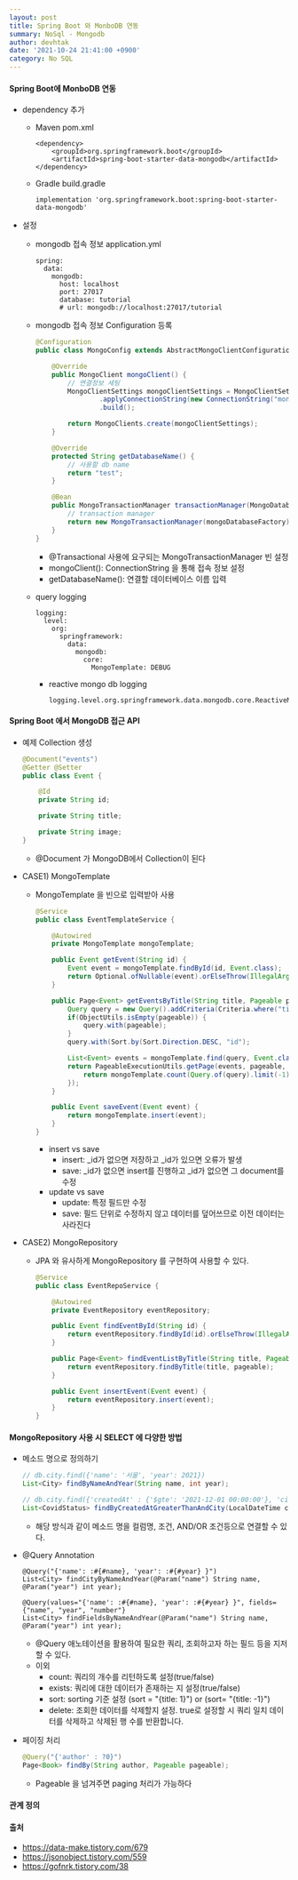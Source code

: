 ```yaml
---
layout: post
title: Spring Boot 와 MonboDB 연동
summary: NoSql - Mongodb
author: devhtak
date: '2021-10-24 21:41:00 +0900'
category: No SQL
---
```


#### Spring Boot에 MonboDB 연동

- dependency 추가
  - Maven pom.xml
    ```
    <dependency>
        <groupId>org.springframework.boot</groupId>
        <artifactId>spring-boot-starter-data-mongodb</artifactId>
    </dependency>
    ```
  - Gradle build.gradle
    ```
    implementation 'org.springframework.boot:spring-boot-starter-data-mongodb'
    ```

- 설정
  - mongodb 접속 정보 application.yml
    ```
    spring:
      data:
        mongodb:
          host: localhost
          port: 27017
          database: tutorial
          # url: mongodb://localhost:27017/tutorial
    ```
  - mongodb 접속 정보 Configuration 등록
    ```java
    @Configuration
    public class MongoConfig extends AbstractMongoClientConfiguration {

        @Override
        public MongoClient mongoClient() {
            // 연결정보 세팅
            MongoClientSettings mongoClientSettings = MongoClientSettings.builder()
                    .applyConnectionString(new ConnectionString("mongodb://localhost:27017/test"))
                    .build();

            return MongoClients.create(mongoClientSettings);
        }

        @Override
        protected String getDatabaseName() {
            // 사용할 db name
            return "test";
        }

        @Bean
        public MongoTransactionManager transactionManager(MongoDatabaseFactory mongoDatabaseFactory) {
            // transaction manager
            return new MongoTransactionManager(mongoDatabaseFactory);
        }
    }
    ```
    - @Transactional 사용에 요구되는 MongoTransactionManager 빈 설정
    - mongoClient(): ConnectionString 을 통해 접속 정보 설정
    - getDatabaseName(): 연결할 데이터베이스 이름 입력
    
  - query logging
    ```
    logging:
      level:
        org:
          springframework:
            data:
              mongodb:
                core:
                  MongoTemplate: DEBUG
    ```
    - reactive mongo db logging
      ```
      logging.level.org.springframework.data.mongodb.core.ReactiveMongoTemplate=DEBUG
      ```
    
#### Spring Boot 에서 MongoDB 접근 API

- 예제 Collection 생성
  ```java
  @Document("events")
  @Getter @Setter
  public class Event {

      @Id
      private String id;

      private String title;

      private String image;
  }
  ```
  - @Document 가 MongoDB에서 Collection이 된다
  
- CASE1) MongoTemplate
  - MongoTemplate 을 빈으로 입력받아 사용
    ```java
    @Service
    public class EventTemplateService {

        @Autowired
        private MongoTemplate mongoTemplate;

        public Event getEvent(String id) {
            Event event = mongoTemplate.findById(id, Event.class);
            return Optional.ofNullable(event).orElseThrow(IllegalArgumentException::new);
        }

        public Page<Event> getEventsByTitle(String title, Pageable pageable) {
            Query query = new Query().addCriteria(Criteria.where("title").is(title));
            if(ObjectUtils.isEmpty(pageable)) {
                query.with(pageable);
            }
            query.with(Sort.by(Sort.Direction.DESC, "id");

            List<Event> events = mongoTemplate.find(query, Event.class);
            return PageableExecutionUtils.getPage(events, pageable, () -> {
                return mongoTemplate.count(Query.of(query).limit(-1).skip(-1), Event.class);            
            });
        }

        public Event saveEvent(Event event) {
            return mongoTemplate.insert(event);
        }
    }
    ```
    - insert vs save
      - insert: \_id가 없으면 저장하고 \_id가 있으면 오류가 발생
      - save: \_id가 없으면 insert를 진행하고 \_id가 없으면 그 document를 수정
    - update vs save
      - update: 특정 필드만 수정
      - save: 필드 단위로 수정하지 않고 데이터를 덮어쓰므로 이전 데이터는 사라진다

- CASE2) MongoRepository
  - JPA 와 유사하게 MongoRepository 를 구현하여 사용할 수 있다.
    ```java
    @Service
    public class EventRepoService {

        @Autowired
        private EventRepository eventRepository;

        public Event findEventById(String id) {
            return eventRepository.findById(id).orElseThrow(IllegalArgumentException::new);
        }

        public Page<Event> findEventListByTitle(String title, Pageable pageable) {
            return eventRepository.findByTitle(title, pageable);
        }

        public Event insertEvent(Event event) {
            return eventRepository.insert(event);
        }
    }
    ```

#### MongoRepository 사용 시 SELECT 에 다양한 방법

- 메소드 명으로 정의하기
  ```java
  // db.city.find({'name': '서울', 'year': 2021})
  List<City> findByNameAndYear(String name, int year); 
  
  // db.city.find({'createdAt' : {'$gte': '2021-12-01 00:00:00'}, 'city': '서울'})
  List<CovidStatus> findByCreatedAtGreaterThanAndCity(LocalDateTime createdAt, String city);
  ```
  - 해당 방식과 같이 메소드 명을 컬럼명, 조건, AND/OR 조건등으로 연결할 수 있다.

- @Query Annotation
  ```
  @Query("{'name': :#{#name}, 'year': :#{#year} }")
  List<City> findCityByNameAndYear(@Param("name") String name, @Param("year") int year);
  
  @Query(values="{'name': :#{#name}, 'year': :#{#year} }", fields= {"name", "year", "number"}
  List<City> findFieldsByNameAndYear(@Param("name") String name, @Param("year") int year);
  ```
  - @Query 애노테이션을 활용하여 필요한 쿼리, 조회하고자 하는 필드 등을 지저할 수 있다.
  - 이외
    - count: 쿼리의 개수를 리턴하도록 설정(true/false)
    - exists: 쿼리에 대한 데이터가 존재하는 지 설정(true/false)
    - sort: sorting 기준 설정 (sort = "{title: 1}") or (sort= "{title: -1}")
    - delete: 조회한 데이터를 삭제할지 설정. true로 설정할 시 쿼리 일치 데이터를 삭제하고 삭제된 행 수를 반환합니다.

- 페이징 처리
  ```java
  @Query("{'author' : ?0}")
  Page<Book> findBy(String author, Pageable pageable);
  ```
  - Pageable 을 넘겨주면 paging 처리가 가능하다

#### 관계 정의

#### 출처

- https://data-make.tistory.com/679
- https://jsonobject.tistory.com/559
- https://gofnrk.tistory.com/38
